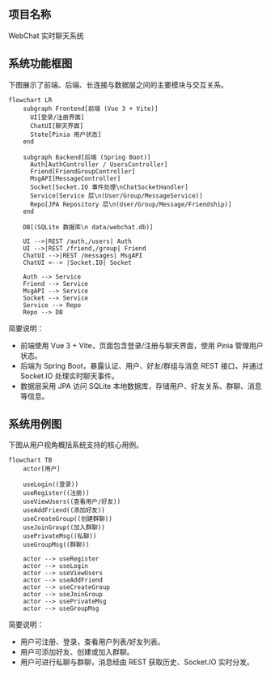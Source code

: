 ## 项目名称

WebChat 实时聊天系统

## 系统功能框图

下图展示了前端、后端、长连接与数据层之间的主要模块与交互关系。

```mermaid
flowchart LR
    subgraph Frontend[前端 (Vue 3 + Vite)]
      UI[登录/注册界面]
      ChatUI[聊天界面]
      State[Pinia 用户状态]
    end

    subgraph Backend[后端 (Spring Boot)]
      Auth[AuthController / UsersController]
      Friend[FriendGroupController]
      MsgAPI[MessageController]
      Socket[Socket.IO 事件处理\nChatSocketHandler]
      Service[Service 层\n(User/Group/MessageService)]
      Repo[JPA Repository 层\n(User/Group/Message/Friendship)]
    end

    DB[(SQLite 数据库\n data/webchat.db)]

    UI -->|REST /auth,/users| Auth
    UI -->|REST /friend,/group| Friend
    ChatUI -->|REST /messages| MsgAPI
    ChatUI <--> |Socket.IO| Socket

    Auth --> Service
    Friend --> Service
    MsgAPI --> Service
    Socket --> Service
    Service --> Repo
    Repo --> DB
```

简要说明：

- 前端使用 Vue 3 + Vite，页面包含登录/注册与聊天界面，使用 Pinia 管理用户状态。
- 后端为 Spring Boot，暴露认证、用户、好友/群组与消息 REST 接口，并通过 Socket.IO 处理实时聊天事件。
- 数据层采用 JPA 访问 SQLite 本地数据库，存储用户、好友关系、群聊、消息等信息。

## 系统用例图

下图从用户视角概括系统支持的核心用例。

```mermaid
flowchart TB
    actor[用户]

    useLogin((登录))
    useRegister((注册))
    useViewUsers((查看用户/好友))
    useAddFriend((添加好友))
    useCreateGroup((创建群聊))
    useJoinGroup((加入群聊))
    usePrivateMsg((私聊))
    useGroupMsg((群聊))

    actor --> useRegister
    actor --> useLogin
    actor --> useViewUsers
    actor --> useAddFriend
    actor --> useCreateGroup
    actor --> useJoinGroup
    actor --> usePrivateMsg
    actor --> useGroupMsg
```

简要说明：

- 用户可注册、登录，查看用户列表/好友列表。
- 用户可添加好友、创建或加入群聊。
- 用户可进行私聊与群聊，消息经由 REST 获取历史、Socket.IO 实时分发。
